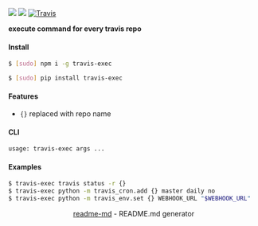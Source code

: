 [![](https://img.shields.io/pypi/v/travis-exec.svg?maxAge=3600)](https://pypi.org/project/travis-exec/)
[![](https://img.shields.io/npm/v/travis-exec.svg?maxAge=3600)](https://www.npmjs.com/package/travis-exec)
[![Travis](https://api.travis-ci.org/looking-for-a-job/travis-exec.svg?branch=master)](https://travis-ci.org/looking-for-a-job/travis-exec/)

<b>execute command for every travis repo</b>

#### Install
```bash
$ [sudo] npm i -g travis-exec
```
```bash
$ [sudo] pip install travis-exec
```

#### Features
+   `{}` replaced with repo name

#### CLI
```bash
usage: travis-exec args ...
```

#### Examples
```bash
$ travis-exec travis status -r {}
$ travis-exec python -m travis_cron.add {} master daily no
$ travis-exec python -m travis_env.set {} WEBHOOK_URL "$WEBHOOK_URL"
```

<p align="center"><a href="https://pypi.org/project/readme-md/">readme-md</a> - README.md generator</p>